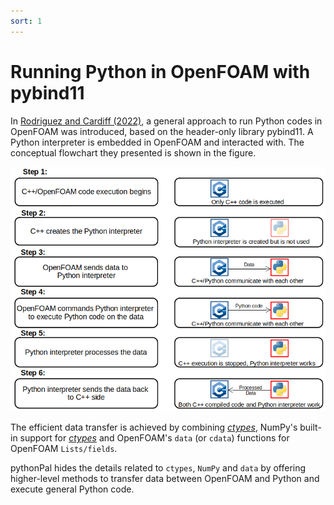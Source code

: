 ```yaml
---
sort: 1
---
```


# Running Python in OpenFOAM with pybind11

In [Rodriguez and Cardiff (2022)](https://journal.openfoam.com/index.php/ofj/article/view/79), a general approach to run Python codes in OpenFOAM was introduced, based on the header-only library pybind11. A Python interpreter is embedded in OpenFOAM and interacted with. The conceptual flowchart they presented is shown in the figure.

<!-- In 2022, Rodriguez and Cardiff introduced an approach to run Python codes in OpenFOAM ([see paper](https://tinyurl.com/pybind11foam)), based on the header-only library pybind11. -->



<img src="/images/6steps.png" alt="6 steps to communicate Python and OpenFOAM">


The efficient data transfer is achieved by combining [_ctypes_](https://docs.python.org/3/library/ctypes.html), NumPy's built-in support for [_ctypes_](https://docs.python.org/3/library/ctypes.html) and OpenFOAM's `data` (or `cdata`) functions for OpenFOAM `Lists/fields`. 


pythonPal hides the details related to `ctypes`, `NumPy` and `data` by offering higher-level methods to transfer data between OpenFOAM and Python and execute general Python code.